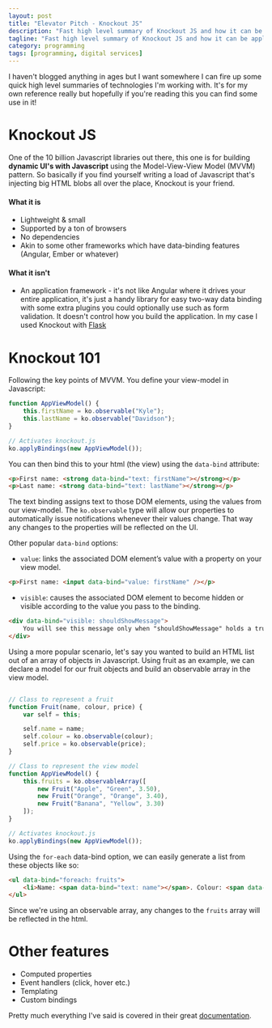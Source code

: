 ```yaml
---
layout: post
title: "Elevator Pitch - Knockout JS"
description: "Fast high level summary of Knockout JS and how it can be applied"
tagline: "Fast high level summary of Knockout JS and how it can be applied"
category: programming
tags: [programming, digital services]
---
```

I haven't blogged anything in ages but I want somewhere I can fire up some quick high level summaries of technologies I'm working with. It's for my own reference really but hopefully if you're reading this you can find some use in it!

# Knockout JS

One of the 10 billion Javascript libraries out there, this one is for building **dynamic UI's with Javascript** using the Model-View-View Model (MVVM) pattern. So basically if you find yourself writing a load of Javascript that's injecting big HTML blobs all over the place, Knockout is your friend.

#### What it is 

* Lightweight & small
* Supported by a ton of browsers
* No dependencies
* Akin to some other frameworks which have data-binding features (Angular, Ember or whatever)

#### What it isn't

* An application framework - it's not like Angular where it drives your entire application, it's just a handy library for easy two-way data binding with some extra plugins you could optionally use such as form validation. It doesn't control how you build the application. In my case I used Knockout with [Flask](http://flask.pocoo.org/)

# Knockout 101

Following the key points of MVVM. You define your view-model in Javascript:

```javascript
function AppViewModel() {
    this.firstName = ko.observable("Kyle");
    this.lastName = ko.observable("Davidson");
}

// Activates knockout.js
ko.applyBindings(new AppViewModel());

``` 

You can then bind this to your html (the view) using the `data-bind` attribute:

```html
<p>First name: <strong data-bind="text: firstName"></strong></p>
<p>Last name: <strong data-bind="text: lastName"></strong></p>
```

The text binding assigns text to those DOM elements, using the values from our view-model. The `ko.observable` type will allow our properties to automatically issue notifications whenever their values change. That way any changes to the properties will be reflected on the UI. 

Other popular `data-bind` options:

* `value`: links the associated DOM element’s value with a property on your view model. 

```html
<p>First name: <input data-bind="value: firstName" /></p>
```

* `visible`: causes the associated DOM element to become hidden or visible according to the value you pass to the binding.

```html
<div data-bind="visible: shouldShowMessage">	
    You will see this message only when "shouldShowMessage" holds a true value.
</div>
```

Using a more popular scenario, let's say you wanted to build an HTML list out of an array of objects in Javascript. Using fruit as an example, we can declare a model for our fruit objects and build an observable array in the view model. 

```javascript

// Class to represent a fruit
function Fruit(name, colour, price) {
    var self = this;

    self.name = name;
    self.colour = ko.observable(colour);
    self.price = ko.observable(price); 
}

// Class to represent the view model
function AppViewModel() {
    this.fruits = ko.observableArray([
        new Fruit("Apple", "Green", 3.50),
        new Fruit("Orange", "Orange", 3.40),
        new Fruit("Banana", "Yellow", 3.30)
    ]);
}

// Activates knockout.js
ko.applyBindings(new AppViewModel());

```

Using the `for-each` data-bind option, we can easily generate a list from these objects like so:

```html
<ul data-bind="foreach: fruits">
    <li>Name: <span data-bind="text: name"></span>. Colour: <span data-bind="text: colour"></span>. Price: <span data-bind="text: price"></span> </li>
</ul>
```

Since we're using an observable array, any changes to the `fruits` array will be reflected in the html. 

# Other features
* Computed properties
* Event handlers (click, hover etc.)
* Templating
* Custom bindings

Pretty much everything I've said is covered in their great [documentation](http://knockoutjs.com/documentation/introduction.html).

